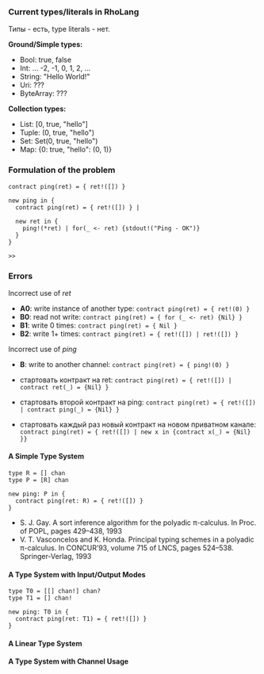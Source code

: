 ### Current types/literals in RhoLang

Типы - есть, type literals - нет.

**Ground/Simple types:**
- Bool: true, false
- Int: ... -2, -1, 0, 1, 2, ...
- String: "Hello World!"
- Uri: ???
- ByteArray: ???

**Collection types:**
- List: [0, true, "hello"]
- Tuple: (0, true, "hello")
- Set: Set(0, true, "hello")
- Map: {0: true, "hello": (0, 1)}


### Formulation of the problem

```
contract ping(ret) = { ret!([]) }
```

```
new ping in {
  contract ping(ret) = { ret!([]) } | 
  
  new ret in {
    ping!(*ret) | for(_ <- ret) {stdout!("Ping - OK")}  
  }
}

>> 
```

### Errors
Incorrect use of *ret*
- **A0**: write instance of another type: ```contract ping(ret) = { ret!(0) }```
- **B0**: read not write: ```contract ping(ret) = { for (_ <- ret) {Nil} }```
- **B1**: write 0 times: ```contract ping(ret) = { Nil }```
- **B2**: write 1+ times: ```contract ping(ret) = { ret!([]) | ret!([]) }```

Incorrect use of *ping*
- **B**: write to another channel: ```contract ping(ret) = { ping!(0) }```

- стартовать контракт на ret: ```contract ping(ret) = { ret!([]) | contract ret(_) = {Nil} }```
- стартовать второй контракт на ping: ```contract ping(ret) = { ret!([]) | contract ping(_) = {Nil} }```
- стартовать каждый раз новый контракт на новом приватном канале: ```contract ping(ret) = { ret!([]) | new x in {contract x(_) = {Nil} }}```

#### A Simple Type System
```
type R = [] chan
type P = [R] chan

new ping: P in {
  contract ping(ret: R) = { ret!([]) }
}
```

- S. J. Gay. A sort inference algorithm for the polyadic π-calculus. In Proc. of POPL, pages 429–438, 1993
- V. T. Vasconcelos and K. Honda. Principal typing schemes in a polyadic π-calculus. In CONCUR’93, volume 715 of LNCS, pages 524–538. Springer-Verlag, 1993

#### A Type System with Input/Output Modes
```
type T0 = [[] chan!] chan?
type T1 = [] chan!

new ping: T0 in {
  contract ping(ret: T1) = { ret!([]) }
}
```

#### A Linear Type System

#### A Type System with Channel Usage
